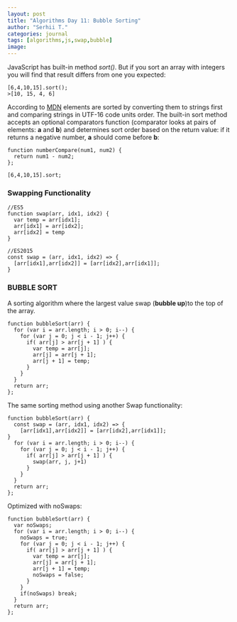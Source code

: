 ```yaml
---
layout: post
title: "Algorithms Day 11: Bubble Sorting"
author: "Serhii T."
categories: journal
tags: [algorithms,js,swap,bubble]
image: 
---
```


JavaScript has built-in method _sort()_. But if you sort an array with integers you will find that result differs from one you expected:
```
[6,4,10,15].sort();
>[10, 15, 4, 6]
```
According to [MDN](https://developer.mozilla.org/en-US/docs/Web/JavaScript/Reference/Global_Objects/Array/sort) elements are sorted by converting them to strings first and comparing strings in UTF-16 code units order. The built-in sort method accepts an optional comparators function (comparator looks at pairs of elements: **a** and **b**) and determines sort order based on the return value: if it returns a negative number, **a** should come before **b**:
```
function numberCompare(num1, num2) {
  return num1 - num2;
};

[6,4,10,15].sort;
```

### Swapping Functionality
```
//ES5
function swap(arr, idx1, idx2) {
  var temp = arr[idx1];
  arr[idx1] = arr[idx2];
  arr[idx2] = temp
}

//ES2015
const swap = (arr, idx1, idx2) => {
  [arr[idx1],arr[idx2]] = [arr[idx2],arr[idx1]];
}
```
### BUBBLE SORT

A sorting algorithm where the largest value swap (**bubble up**)to the top of the array.
```
function bubbleSort(arr) {
  for (var i = arr.length; i > 0; i--) {
    for (var j = 0; j < i - 1; j++) {
      if( arr[j] > arr[j + 1] ) {
        var temp = arr[j];
        arr[j] = arr[j + 1];
        arr[j + 1] = temp;
      }
    }
  }
  return arr;
};
```
The same sorting method using another Swap functionality:
```
function bubbleSort(arr) {
  const swap = (arr, idx1, idx2) => {
    [arr[idx1],arr[idx2]] = [arr[idx2],arr[idx1]];
}
  for (var i = arr.length; i > 0; i--) {
    for (var j = 0; j < i - 1; j++) {
      if( arr[j] > arr[j + 1] ) {
        swap(arr, j, j+1)
      }
    }
  }
  return arr;
};
```
Optimized with noSwaps:
```
function bubbleSort(arr) {
  var noSwaps;
  for (var i = arr.length; i > 0; i--) {
    noSwaps = true;
    for (var j = 0; j < i - 1; j++) {
      if( arr[j] > arr[j + 1] ) {
        var temp = arr[j];
        arr[j] = arr[j + 1];
        arr[j + 1] = temp;
        noSwaps = false;
      }
    }
    if(noSwaps) break;
  }
  return arr;
};
```
